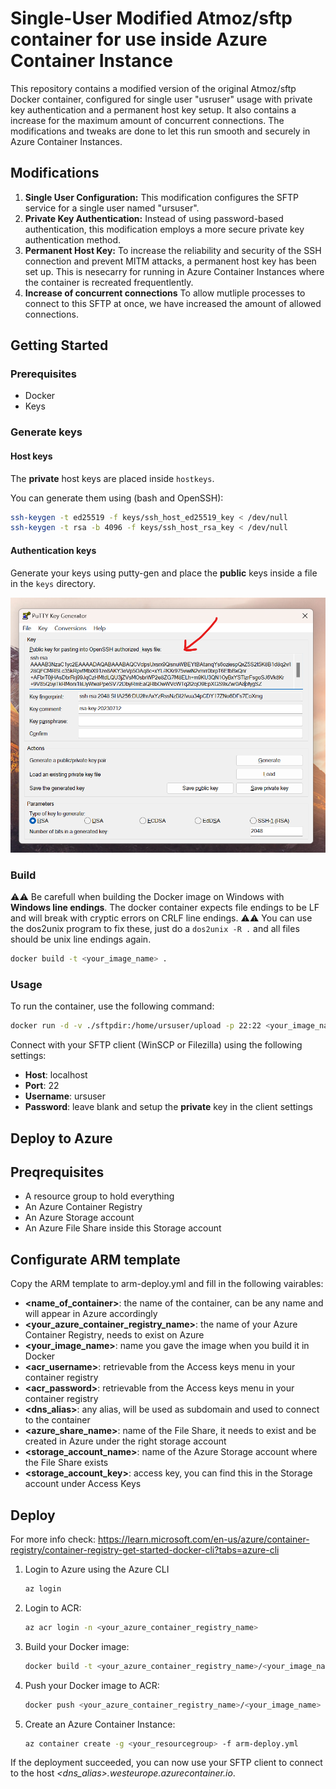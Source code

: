 # Single-User Modified Atmoz/sftp container for use inside Azure Container Instance
This repository contains a modified version of the original Atmoz/sftp Docker container, configured for single user "usruser" usage with private key authentication and a permanent host key setup. It also contains a increase for the maximum amount of concurrent connections. The modifications and tweaks are done to let this run smooth and securely in Azure Container Instances.

## Modifications
1. **Single User Configuration:** This modification configures the SFTP service for a single user named "ursuser".
2. **Private Key Authentication:** Instead of using password-based authentication, this modification employs a more secure private key authentication method.
3. **Permanent Host Key:** To increase the reliability and security of the SSH connection and prevent MITM attacks, a permanent host key has been set up. This is nesecarry for running in Azure Container Instances where the container is recreated frequentlently. 
4. **Increase of concurrent connections** To allow mutliple processes to connect to this SFTP at once, we have increased the amount of allowed connections.

## Getting Started

### Prerequisites
- Docker 
- Keys

### Generate keys

#### Host keys
The **private** host keys are placed inside `hostkeys`. 

You can generate them using (bash and OpenSSH):
```bash 
ssh-keygen -t ed25519 -f keys/ssh_host_ed25519_key < /dev/null
ssh-keygen -t rsa -b 4096 -f keys/ssh_host_rsa_key < /dev/null
```

#### Authentication keys
Generate your keys using putty-gen and place the **public** keys inside a file in the `keys` directory.

![](putty-gen.png)


### Build
⚠️⚠️ Be carefull when building the Docker image on Windows with **Windows line endings**. The docker container expects file endings to be LF and will break with cryptic errors on CRLF line endings. ⚠️⚠️ You can use the dos2unix program to fix these, just do a `dos2unix -R .` and all files should be unix line endings again.

```bash
docker build -t <your_image_name> .
```

### Usage
To run the container, use the following command:

```bash
docker run -d -v ./sftpdir:/home/ursuser/upload -p 22:22 <your_image_name>
```

Connect with your SFTP client (WinSCP or Filezilla) using the following settings:

* **Host**: localhost
* **Port**: 22
* **Username**: ursuser
* **Password**: leave blank and setup the **private** key in the client settings

## Deploy to Azure

## Preqrequisites

* A resource group to hold everything
* An Azure Container Registry 
* An Azure Storage account
* An Azure File Share inside this Storage account

## Configurate ARM template
Copy the ARM template to arm-deploy.yml and fill in the following vairables:
* **<name_of_container>**: the name of the container, can be any name and will appear in Azure accordingly
* **<your_azure_container_registry_name>**: the name of your Azure Container Registry, needs to exist on Azure
* **<your_image_name>**: name you gave the image when you build it in Docker
* **<acr_username>**: retrievable from the Access keys menu in your container registry
* **<acr_password>**: retrievable from the Access keys menu in your container registry
* **<dns_alias>**: any alias, will be used as subdomain and used to connect to the container
* **<azure_share_name>**: name of the File Share, it needs to exist and be created in Azure under the right storage account
* **<storage_account_name>**: name of the Azure Storage account where the File Share exists
* **<storage_account_key>**: access key, you can find this in the Storage account under Access Keys
 

## Deploy
For more info check: https://learn.microsoft.com/en-us/azure/container-registry/container-registry-get-started-docker-cli?tabs=azure-cli

1. Login to Azure using the Azure CLI
   ```bash
   az login
   ```

2. Login to ACR:

   ```bash
   az acr login -n <your_azure_container_registry_name>
   ```

3. Build your Docker image:

   ```bash
   docker build -t <your_azure_container_registry_name>/<your_image_name> .
   ```

4. Push your Docker image to ACR:

   ```bash
   docker push <your_azure_container_registry_name>/<your_image_name>
   ```

5. Create an Azure Container Instance:
   ```bash
   az container create -g <your_resourcegroup> -f arm-deploy.yml
   ```
If the deployment succeeded, you can now use your SFTP client to connect to the host _<dns_alias>.westeurope.azurecontainer.io_.
